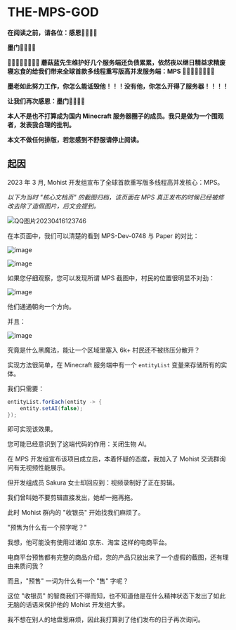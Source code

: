 # THE-MPS-GOD

**在阅读之前，请各位：感恩🙏🙏🙏🙏**

**墨门🙏🙏🙏🙏**

**🙏🙏🙏🙏🙏🙏🙏🙏 蘑菇蓝先生维护好几个服务端还负债累累，依然夜以继日精益求精废寝忘食的给我们带来全球首款多线程重写版高并发服务端：MPS 🙏🙏🙏🙏🙏🙏🙏🙏**

**墨老如此努力工作，你怎么能诋毁他！！！没有他，你怎么开得了服务器！！！！**

**让我们再次感恩：墨门🙏🙏🙏🙏**

**本人不是也不打算成为国内 Minecraft 服务器圈子的成员。我只是做为一个围观者，发表我合理的批判。**

**本文不做任何排版，若您感到不舒服请停止阅读。**

## 起因

2023 年 3 月, Mohist 开发组宣布了全球首款重写版多线程高并发核心：MPS。

*以下为当时 "核心文档页" 的截图归档，该页面在 MPS 真正发布的时候已经被修改去除了造假图片，后文会提到。*

![QQ图片20230416123746](https://user-images.githubusercontent.com/53771072/232273118-18bfc820-8044-4cdd-9cb4-32d471647616.jpg)

在本页面中，我们可以清楚的看到 MPS-Dev-0748 与 Paper 的对比：

![image](https://user-images.githubusercontent.com/53771072/232273239-f1662eca-e46f-493a-96ef-635c2edffe43.png)

![image](https://user-images.githubusercontent.com/53771072/232273247-e8ca07b1-3641-4aa5-97bd-5e3c3fd59523.png)

如果您仔细观察，您可以发现所谓 MPS 截图中，村民的位置很明显不对劲：

![image](https://user-images.githubusercontent.com/53771072/232273265-bc9fdec7-51fc-4302-8d41-b577028e055f.png)

他们通通朝向一个方向。

并且：

![image](https://user-images.githubusercontent.com/53771072/232273272-0eeb9b20-bf3e-49e8-b8c8-cea63e728fc6.png)

究竟是什么黑魔法，能让一个区域里塞入 6k+ 村民还不被挤压分散开？

实现方法很简单，在 Minecraft 服务端中有一个 `entityList` 变量来存储所有的实体。

我们只需要：

```java
entityList.forEach(entity -> {
    entity.setAI(false);
});
```

即可实现该效果。

您可能已经意识到了这端代码的作用：关闭生物 AI。

在 MPS 开发组宣布该项目成立后，本着怀疑的态度，我加入了 Mohist 交流群询问有无视频性能展示。

但开发组成员 Sakura 女士却回应到：视频录制好了正在剪辑。

我们曾叫她不要剪辑直接发出，她却一拖再拖。

此时 Mohist 群内的 "收银员" 开始找我们麻烦了。

"预售为什么有一个预字呢？"

我想，他可能没有使用过诸如 京东、淘宝 这样的电商平台。

电商平台预售都有完整的商品介绍，您的产品只放出来了一个虚假的截图，还有理由来质问我？

而且，"预售" 一词为什么有一个 "售" 字呢？

这位 "收银员" 的智商我们不得而知，也不知道他是在什么精神状态下发出了如此无脑的话语来保护他的 Mohist 开发组大爹。

我不想在别人的地盘惹麻烦，因此我打算到了他们发布的日子再次询问。
